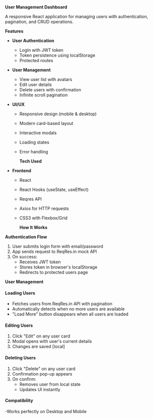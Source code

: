   **User Management Dashboard**

A responsive React application for managing users with authentication, pagination, and CRUD operations.

  **Features**

- **User Authentication**
  - Login with JWT token
  - Token persistence using localStorage
  - Protected routes

- **User Management**
  - View user list with avatars
  - Edit user details
  - Delete users with confirmation
  - Infinite scroll pagination

- **UI/UX**
  - Responsive design (mobile & desktop)
  - Modern card-based layout
  - Interactive modals
  - Loading states
  - Error handling

      **Tech Used**

- **Frontend**
  - React 
  - React Hooks (useState, useEffect)
  - Reqres API 
  - Axios for HTTP requests
  - CSS3 with Flexbox/Grid
  
     **How It Works**

**Authentication Flow**
1. User submits login form with email/password
2. App sends request to ReqRes.in mock API
3. On success:
   - Receives JWT token
   - Stores token in browser's localStorage
   - Redirects to protected users page

**User Management**
#### Loading Users
- Fetches users from ReqRes.in API with pagination
- Automatically detects when no more users are available
- "Load More" button disappears when all users are loaded

#### Editing Users
1. Click "Edit" on any user card
2. Modal opens with user's current details
3. Changes are saved [local]

#### Deleting Users
1. Click "Delete" on any user card
2. Confirmation pop-up appears
3. On confirm: 
   - Removes user from local state
   - Updates UI instantly
#### Compatibility
-Works perfectly on Desktop and Mobile
